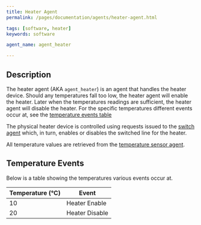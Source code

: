```yaml
---
title: Heater Agent
permalink: /pages/documentation/agents/heater-agent.html

tags: [software, heater]
keywords: software

agent_name: agent_heater

---
```



## Description
The heater agent (AKA `agent_heater`) is an agent that handles the heater device. Should any temperatures fall too low, the heater agent will enable the heater. Later when the temperatures readings are sufficient, the heater agent will disable the heater. For the specific temperatures different events occur at, see the [temperature events table](#temperature-events)

The physical heater device is controlled using requests issued to the [switch agent](switch-agent.html) which, in turn, enables or disables the switched line for the heater.

All temperature values are retrieved from the [temperature sensor agent](temperature-sensor-agent.html).

## Temperature Events
Below is a table showing the temperatures various events occur at.

| Temperature (°C) |     Event      |
| ---------------- | -------------- |
|     10           | Heater Enable  |
|     20           | Heater Disable |


